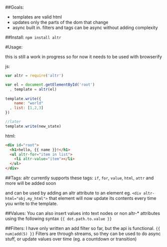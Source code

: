 ##Goals:
  * templates are valid html
  * updates only the parts of the dom that change
  * async built in. filters and tags can be async without adding complexity

##Install:
`npm install altr`

#Usage:

this is still a work in progress so for now it needs to be used with browserify

js: 
```js
var altr = require('altr')

var el = document.getElementById('root')
  , template = altr(el)
  
template.write({
    name: "world"
  , list: [1,2,3]
})

//later
template.write(new_state)

```

html:
```html
<div id="root">
  <h1>hello, {{ name }}!</h1>
  <ul altr-for="item in list">
    <li altr-value="item"></li>
  </ul>
</div>
```

##Tags:
altr currently supports these tags: `if`, `for`, `value`, `html`, `attr` and more will be added soon

and can be used by adding an altr attribute to an element eg. `<div altr-html="obj.my_html">`
that element will now update its contents every time you write to the template.

##Values:
You can also insert values into text nodes or non altr-* attributes using the following syntax
`{{ dot.path.to.value }}`

##Filters:
I have only written an add filter so far, but the api is functional. `{{ num|add(5) }}`
Filters are through streams, so they can be used to do async stuff, or update values over time (eg. a countdown or transition)

